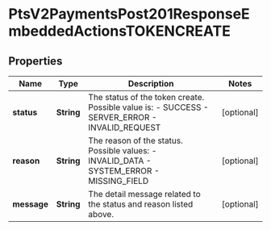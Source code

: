 
# PtsV2PaymentsPost201ResponseEmbeddedActionsTOKENCREATE

## Properties
Name | Type | Description | Notes
------------ | ------------- | ------------- | -------------
**status** | **String** | The status of the token create.  Possible value is:   - SUCCESS   - SERVER_ERROR   - INVALID_REQUEST  |  [optional]
**reason** | **String** | The reason of the status.  Possible values:  - INVALID_DATA  - SYSTEM_ERROR  - MISSING_FIELD  |  [optional]
**message** | **String** | The detail message related to the status and reason listed above. |  [optional]



